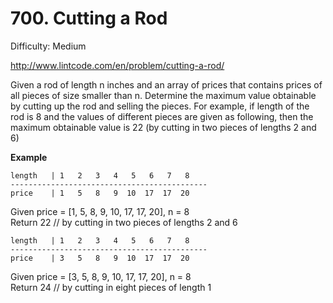 # 700. Cutting a Rod

Difficulty: Medium

http://www.lintcode.com/en/problem/cutting-a-rod/

Given a rod of length n inches and an array of prices that contains prices of all pieces of size smaller than n. Determine the maximum value obtainable by cutting up the rod and selling the pieces. For example, if length of the rod is 8 and the values of different pieces are given as following, then the maximum obtainable value is 22 (by cutting in two pieces of lengths 2 and 6)

**Example**  
```
length   | 1   2   3   4   5   6   7   8  
--------------------------------------------
price    | 1   5   8   9  10  17  17  20
```
Given price = [1, 5, 8, 9, 10, 17, 17, 20], n = 8  
Return 22 // by cutting in two pieces of lengths 2 and 6
```
length   | 1   2   3   4   5   6   7   8  
--------------------------------------------
price    | 3   5   8   9  10  17  17  20
```
Given price = [3, 5, 8, 9, 10, 17, 17, 20], n = 8  
Return 24 // by cutting in eight pieces of length 1
